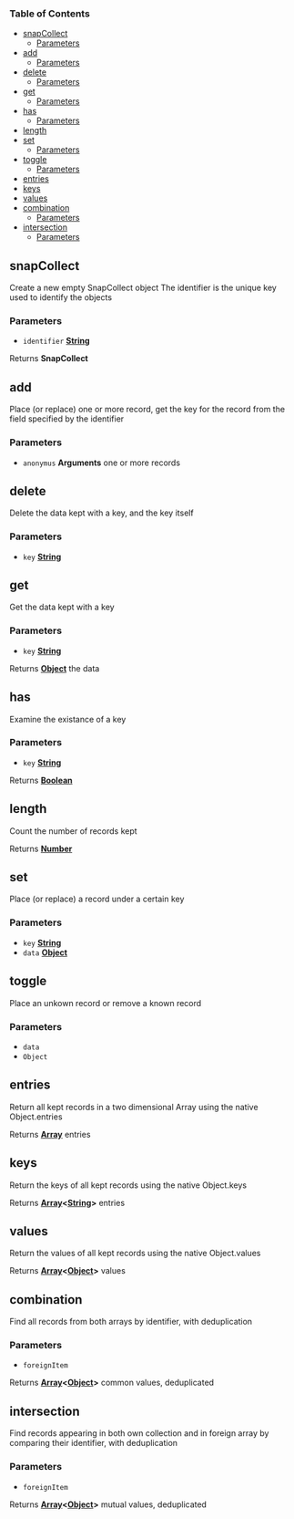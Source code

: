 <!-- Generated by documentation.js. Update this documentation by updating the source code. -->

### Table of Contents

-   [snapCollect][1]
    -   [Parameters][2]
-   [add][3]
    -   [Parameters][4]
-   [delete][5]
    -   [Parameters][6]
-   [get][7]
    -   [Parameters][8]
-   [has][9]
    -   [Parameters][10]
-   [length][11]
-   [set][12]
    -   [Parameters][13]
-   [toggle][14]
    -   [Parameters][15]
-   [entries][16]
-   [keys][17]
-   [values][18]
-   [combination][19]
    -   [Parameters][20]
-   [intersection][21]
    -   [Parameters][22]

## snapCollect

Create a new empty SnapCollect object
The identifier is the unique key used to identify the objects

### Parameters

-   `identifier` **[String][23]** 

Returns **SnapCollect** 

## add

Place (or replace) one or more record,
get the key for the record from the field specified by the identifier

### Parameters

-   `anonymus` **Arguments** one or more records

## delete

Delete the data kept with a key, and the key itself

### Parameters

-   `key` **[String][23]** 

## get

Get the data kept with a key

### Parameters

-   `key` **[String][23]** 

Returns **[Object][24]** the data

## has

Examine the existance of a key

### Parameters

-   `key` **[String][23]** 

Returns **[Boolean][25]** 

## length

Count the number of records kept

Returns **[Number][26]** 

## set

Place (or replace) a record under a certain key

### Parameters

-   `key` **[String][23]** 
-   `data` **[Object][24]** 

## toggle

Place an unkown record or remove a known record

### Parameters

-   `data`  
-   `Object`  

## entries

Return all kept records in a two dimensional Array
using the native Object.entries

Returns **[Array][27]** entries

## keys

Return the keys of all kept records
using the native Object.keys

Returns **[Array][27]&lt;[String][23]>** entries

## values

Return the values of all kept records
using the native Object.values

Returns **[Array][27]&lt;[Object][24]>** values

## combination

Find all records from both arrays by identifier,
with deduplication

### Parameters

-   `foreignItem`  

Returns **[Array][27]&lt;[Object][24]>** common values, deduplicated

## intersection

Find records appearing in both own collection and in foreign array
by comparing their identifier,
with deduplication

### Parameters

-   `foreignItem`  

Returns **[Array][27]&lt;[Object][24]>** mutual values, deduplicated

[1]: #snapcollect

[2]: #parameters

[3]: #add

[4]: #parameters-1

[5]: #delete

[6]: #parameters-2

[7]: #get

[8]: #parameters-3

[9]: #has

[10]: #parameters-4

[11]: #length

[12]: #set

[13]: #parameters-5

[14]: #toggle

[15]: #parameters-6

[16]: #entries

[17]: #keys

[18]: #values

[19]: #combination

[20]: #parameters-7

[21]: #intersection

[22]: #parameters-8

[23]: https://developer.mozilla.org/docs/Web/JavaScript/Reference/Global_Objects/String

[24]: https://developer.mozilla.org/docs/Web/JavaScript/Reference/Global_Objects/Object

[25]: https://developer.mozilla.org/docs/Web/JavaScript/Reference/Global_Objects/Boolean

[26]: https://developer.mozilla.org/docs/Web/JavaScript/Reference/Global_Objects/Number

[27]: https://developer.mozilla.org/docs/Web/JavaScript/Reference/Global_Objects/Array
